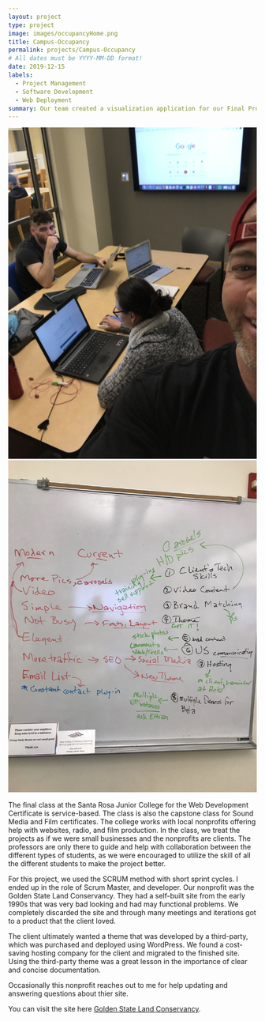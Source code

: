 ```yaml
---
layout: project
type: project
image: images/occupancyHome.png
title: Campus-Occupancy
permalink: projects/Campus-Occupancy
# All dates must be YYYY-MM-DD format!
date: 2019-12-15
labels:
  - Project Management
  - Software Development
  - Web Deployment
summary: Our team created a visualization application for our Final Project submission.
---
```


<div class="ui small rounded images">
  <img class="ui image" src="../images/gslc2.jpg">
  <img class="ui image" src="../images/gslc3.jpeg">
</div>

The final class at the Santa Rosa Junior College for the Web Development Certificate is service-based.  The class is also the capstone class for Sound Media and Film certificates.  The college works with local nonprofits offering help with websites, radio, and film production.  In the class, we treat the projects as if we were small businesses and the nonprofits are clients.  The professors are only there to guide and help with collaboration between the different types of students, as we were encouraged to utilize the skill of all the different students to make the project better.

For this project, we used the SCRUM method with short sprint cycles.  I ended up in the role of Scrum Master, and developer.  Our nonprofit was the Golden State Land Conservancy.  They had a self-built site from the early 1990s that was very bad looking and had may functional problems.  We completely discarded the site and through many meetings and iterations got to a product that the client loved.

The client ultimately wanted a theme that was developed by a third-party, which was purchased and deployed using WordPress.  We found a cost-saving hosting company for the client and migrated to the finished site.  Using the third-party theme was a great lesson in the importance of clear and concise documentation.

Occasionally this nonprofit reaches out to me for help updating and answering questions about thier site.


You can visit the site here [Golden State Land Conservancy](http://gslc.us).



